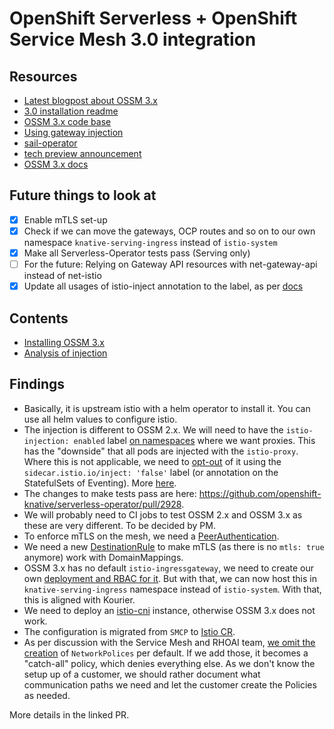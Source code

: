 # OpenShift Serverless + OpenShift Service Mesh 3.0 integration

## Resources

* [Latest blogpost about OSSM 3.x](https://www.redhat.com/en/blog/red-hat-openshift-service-mesh-3-developer-preview-update)
* [3.0 installation readme](https://github.com/maistra/istio-operator/blob/maistra-3.0/bundle/README.md)
* [OSSM 3.x code base](https://github.com/openshift-service-mesh)
* [Using gateway injection](https://docs.openshift.com/container-platform/4.14/service_mesh/v2x/ossm-traffic-manage.html#ossm-automatic-gateway-injection_traffic-management)
* [sail-operator](https://github.com/openshift-service-mesh/sail-operator)
* [tech preview announcement](https://www.redhat.com/en/blog/red-hat-openshift-service-mesh-3-now-technology-preview)
* [OSSM 3.x docs](https://docs.openshift.com/service-mesh/3.0.0tp1/about/ossm-about-openshift-service-mesh.html)


## Future things to look at

* [x] Enable mTLS set-up
* [x] Check if we can move the gateways, OCP routes and so on to our own namespace `knative-serving-ingress` instead of `istio-system`
* [x] Make all Serverless-Operator tests pass (Serving only)
* [ ] For the future: Relying on Gateway API resources with net-gateway-api instead of net-istio
* [x] Update all usages of istio-inject annotation to the label, as per [docs](https://istio.io/latest/docs/reference/config/analysis/ist0135/) 

## Contents
* [Installing OSSM 3.x](./INSTALLING.md)
* [Analysis of injection](INJECTION.md)

## Findings

* Basically, it is upstream istio with a helm operator to install it. You can use all helm values to configure istio.
* The injection is different to OSSM 2.x. We will need to have the `istio-injection: enabled` label [on namespaces](https://github.com/openshift-knative/serverless-operator/pull/2928/files#diff-6f53748a4c1bbc532051365399170074ece61e7cb5832f7198756f506d065bb7R2) where we want proxies. This has the "downside" that all pods are injected with the `istio-proxy`. Where this is not applicable, we need to [opt-out](https://github.com/openshift-knative/serverless-operator/pull/2928/files#diff-b9d9613f9d1dfc50ee86295849a277240a6a425454367e619c75c575c51e7cd1R228) of it using the `sidecar.istio.io/inject: 'false'` label (or annotation on the StatefulSets of Eventing). More [here](https://redhat-internal.slack.com/archives/C019EPZ233P/p1727684613070569?thread_ts=1727347316.725149&cid=C019EPZ233P).
* The changes to make tests pass are here: https://github.com/openshift-knative/serverless-operator/pull/2928.
* We will probably need to CI jobs to test OSSM 2.x and OSSM 3.x as these are very different. To be decided by PM.
* To enforce mTLS on the mesh, we need a [PeerAuthentication](https://github.com/openshift-knative/serverless-operator/pull/2928/files#diff-1b15bf3976fab69ecbc170e056aa14195a7daff3327bb61a56182bd00f0d3f4aR1).
* We need a new [DestinationRule](https://github.com/openshift-knative/serverless-operator/pull/2928/files#diff-4afa9b5b369a5c0020ccc20f415d2b60c2e74ad49491b369c60488ec689068b7R13) to make mTLS (as there is no `mtls: true` anymore) work with DomainMappings.
* OSSM 3.x has no default `istio-ingressgateway`, we need to create our own [deployment and RBAC for it](https://github.com/openshift-knative/serverless-operator/pull/2928/files#diff-c6ba409ee99952aca11d97ec6dae9679ffa845d67ff7002b0ab0334e43d8ffe7R1). But with that, we can now host this in `knative-serving-ingress` namespace instead of `istio-system`. With that, this is aligned with Kourier.
* We need to deploy an [istio-cni](https://github.com/openshift-knative/serverless-operator/pull/2928/files#diff-0c1927f3034a63aee6874a0b346eba0f8cbed57f170ff41d197a5802a703e3e5R1) instance, otherwise OSSM 3.x does not work.
* The configuration is migrated from `SMCP` to [Istio CR](https://github.com/openshift-knative/serverless-operator/pull/2928/files#diff-4050713807eceecbb622535f0ec7ec7033fbccc189f9d4bcd23baf2092746105R1).
* As per discussion with the Service Mesh and RHOAI team, [we omit the creation](https://github.com/openshift-knative/serverless-operator/pull/2928/files#diff-b9d9613f9d1dfc50ee86295849a277240a6a425454367e619c75c575c51e7cd1R208) of `NetworkPolices` per default. If we add those, it becomes a "catch-all" policy, which denies everything else. As we don't know the setup up of a customer, we should rather document what communication paths we need and let the customer create the Policies as needed. 

More details in the linked PR.
